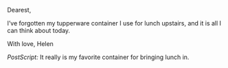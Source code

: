 Dearest,

I’ve forgotten my tupperware container I use for lunch upstairs, and it is all I can think about today.

With love,
Helen

_PostScript:_ It really is my favorite container for bringing lunch in.